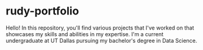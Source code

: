 # rudy-portfolio
Hello! In this repository, you'll find various projects that I've worked on that showcases my skills and abilities in my expertise. I'm a current undergraduate at UT Dallas pursuing my bachelor's degree in Data Science.
